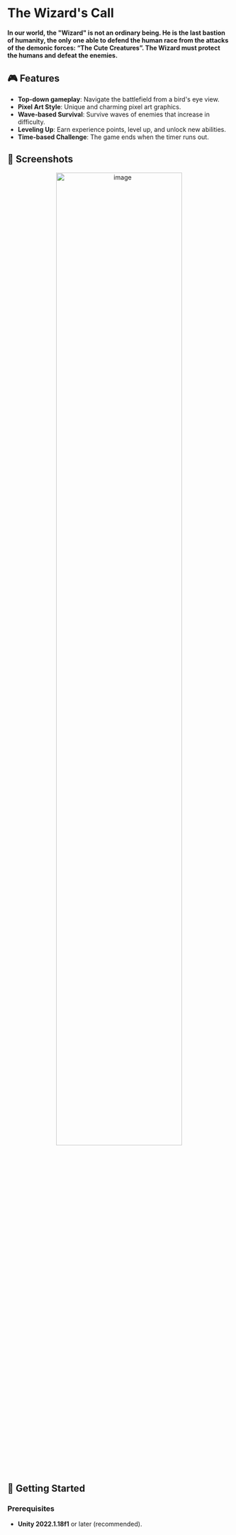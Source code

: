 # The Wizard's Call

**In our world, the "Wizard" is not an ordinary being. He is the last bastion of humanity, the only one able to defend the human race from the attacks of the demonic forces: “The Cute Creatures”. The Wizard must protect the humans and defeat the enemies.**

## 🎮 Features
- **Top-down gameplay**: Navigate the battlefield from a bird's eye view.
- **Pixel Art Style**: Unique and charming pixel art graphics.
- **Wave-based Survival**: Survive waves of enemies that increase in difficulty.
- **Leveling Up**: Earn experience points, level up, and unlock new abilities.
- **Time-based Challenge**: The game ends when the timer runs out.

## 📸 Screenshots

<div align="center">
  <img src="https://github.com/user-attachments/assets/796b9cea-8d86-451b-a583-254197df16d3" alt="image" width="75%"/>
</div>

## 🚀 Getting Started

### Prerequisites
- **Unity 2022.1.18f1** or later (recommended).
